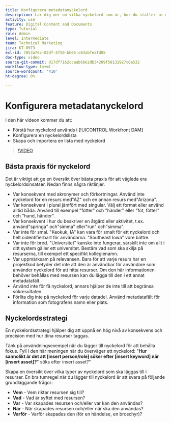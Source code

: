 ```yaml
---
title: Konfigurera metadatanyckelord
description: Lär dig mer om vilka nyckelord som är, hur du ställer in en nyckelordslista och hur du skapar och importerar en lista med nyckelord i [!UICONTROL Workfront DAM].
activity: use
feature: Digital Content and Documents
type: Tutorial
role: Admin
level: Intermediate
team: Technical Marketing
jira: KT-8973
exl-id: 7853a76c-02df-4f50-bb05-c03abfeafd05
doc-type: video
source-git-commit: d17df7162ccaab6b62db34209f50131927c0a532
workflow-type: tm+mt
source-wordcount: '410'
ht-degree: 0%

---
```


# Konfigurera metadatanyckelord

I den här videon kommer du att:

* Förstå hur nyckelord används i [!UICONTROL Workfront DAM]
* Konfigurera en nyckelordslista
* Skapa och importera en lista med nyckelord

>[!VIDEO](https://video.tv.adobe.com/v/335236/?quality=12&learn=on&enablevpops)

## Bästa praxis för nyckelord

Det är viktigt att ge en översikt över bästa praxis för att vägleda era nyckelordsinsatser. Nedan finns några riktlinjer.

* Var konsekvent med akronymer och förkortningar. Använd inte nyckelord för en resurs med&quot;AZ&quot; och en annan resurs med&quot;Arizona&quot;.
* Var konsekvent i plural jämfört med singular. Välj ett format eller använd alltid båda. Använd till exempel &quot;fötter&quot; och &quot;händer&quot; eller &quot;fot, fötter&quot; och &quot;hand, händer&quot;.
* Var konsekvent i hur du beskriver en åtgärd eller aktivitet, t.ex. använd&quot;springa&quot; och&quot;simma&quot; eller&quot;run&quot; och&quot;simma&quot;.
* Var inte för smal. &quot;Keokuk, IA&quot; kan vara för smalt för ett nyckelord och helt oidentifierbart för användarna. &quot;Southeast Iowa&quot; vore bättre.
* Var inte för bred. &quot;Universitet&quot; kanske inte fungerar, särskilt inte om allt i ditt system gäller ett universitet. Bestäm vad som ska skilja på resurserna, till exempel ett specifikt kollegienamn.
* Var uppmärksam på relevansen. Bara för att varje resurs har en projektkod betyder det inte att den är användbar för användare som använder nyckelord för att hitta resurser. Om den här informationen behöver behållas med resursen kan du lägga till den i ett annat metadatafält.
* Använd inte för få nyckelord, annars hjälper de inte till att begränsa sökresultaten.
* Förlita dig inte på nyckelord för varje datadel. Använd metadatafält för information som fotografens namn eller plats.

## Nyckelordsstrategi

En nyckelordsstrategi hjälper dig att uppnå en hög nivå av konsekvens och precision med hur dina resurser taggas.

Tänk på användningsexempel när du lägger till nyckelord för att behålla fokus. Fyll i den här meningen när du överväger ett nyckelord: &quot;**Hur sannolikt är det att [insert person/role] söker efter [insert keyword] när [insert asset]?**&quot; söks efter insert asset?&quot;

Skapa en översikt över vilka typer av nyckelord som ska läggas till i resurser. En bra tumregel när du lägger till nyckelord är att svara på följande grundläggande frågor:

* **Vem** - Vem riktar resursen sig till?
* **Vad** - Vad är syftet med resursen?
* **Var** - Var skapades resursen och/eller var kan den användas?
* **När** - När skapades resursen och/eller när ska den användas?
* **Varför** - Varför skapades den (för en händelse, en broschyr)?
